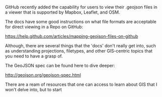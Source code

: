 GitHub recently added the capability for users to view their .geojson files in a viewer that is supported by Mapbox, Leaflet, and OSM.  

The docs have some good instructions on what file formats are acceptable for direct viewing in a Repo on GitHub:

https://help.github.com/articles/mapping-geojson-files-on-github

Although, there are several things that the 'docs' don't really get into, such as understanding projections, filetypes, and other GIS-centric topics that you need to have a grasp of. 

The GeoJSON spec can be found here to dive deeper:

http://geojson.org/geojson-spec.html

There are a ream of resources that one can access to learn about GIS that I won't delve into, but to start 
